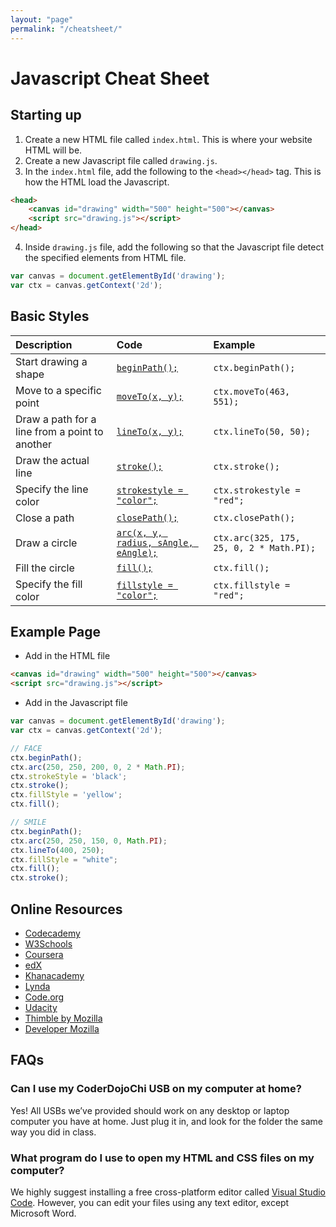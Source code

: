 ```yaml
---
layout: "page"
permalink: "/cheatsheet/"
---
```


# Javascript Cheat Sheet

## Starting up
1. Create a new HTML file called `index.html`. This is where your website HTML will be.
2. Create a new Javascript file called `drawing.js`.
3. In the `index.html` file, add the following to the `<head></head>` tag. This is how the HTML load the Javascript.

```html
<head>
    <canvas id="drawing" width="500" height="500"></canvas>
    <script src="drawing.js"></script>
</head>
```

4. Inside `drawing.js` file, add the following so that the Javascript file detect the specified elements from HTML file.

 ```js
 var canvas = document.getElementById('drawing');
 var ctx = canvas.getContext('2d');
 ```

## Basic Styles

| Description                                    | Code                                        | Example                                  |
| :--------------------------------------------- | :------------------------------------------ | :--------------------------------------- |
| Start drawing a shape                          | [`beginPath();`][beginPath]                 | `ctx.beginPath();`                       |
| Move to a specific point                       | [`moveTo(x, y);`][moveTo]                   | `ctx.moveTo(463, 551);`                  |
| Draw a path for a line from a point to another | [`lineTo(x, y);`][lineTo]                   | `ctx.lineTo(50, 50);`                    |
| Draw the actual line                           | [`stroke();`][stroke]                       | `ctx.stroke();`                          |
| Specify the line color                         | [`strokestyle = "color";`][strokestyle]     | `ctx.strokestyle = "red";`               |
| Close a path                                   | [`closePath();`][closePath]                 | `ctx.closePath();`                       |
| Draw a circle                                  | [`arc(x, y, radius, sAngle, eAngle);`][arc] | `ctx.arc(325, 175, 25, 0, 2 * Math.PI);` |
| Fill the circle                                | [`fill();`][fill]                           | `ctx.fill();`                            |
| Specify the fill color                         | [`fillstyle = "color";`][fillStyle]         | `ctx.fillstyle = "red";`                 |

## Example Page

- Add in the HTML file
```html
<canvas id="drawing" width="500" height="500"></canvas>
<script src="drawing.js"></script>
```
- Add in the Javascript file
```js
var canvas = document.getElementById('drawing');
var ctx = canvas.getContext('2d');

// FACE
ctx.beginPath();
ctx.arc(250, 250, 200, 0, 2 * Math.PI);
ctx.strokeStyle = 'black';
ctx.stroke();
ctx.fillStyle = 'yellow';
ctx.fill();

// SMILE
ctx.beginPath();
ctx.arc(250, 250, 150, 0, Math.PI);
ctx.lineTo(400, 250);
ctx.fillStyle = "white";
ctx.fill();
ctx.stroke();
```

## Online Resources
- [Codecademy](https://www.codecademy.com/)
- [W3Schools](https://www.w3schools.com/)
- [Coursera](https://www.coursera.org/)
- [edX](https://www.edx.org/)
- [Khanacademy](https://www.khanacademy.org/)
- [Lynda](https://www.lynda.com/)
- [Code.org](https://code.org/)
- [Udacity](https://www.udacity.com/)
- [Thimble by Mozilla](https://thimble.mozilla.org)
- [Developer Mozilla](https://developer.mozilla.org)

##  FAQs

### Can I use my CoderDojoChi USB on my computer at home?
Yes! All USBs we’ve provided should work on any desktop or laptop computer you have at home. Just plug it in, and look for the folder the same way you did in class.

### What program do I use to open my HTML and CSS files on my computer?
We highly suggest installing a free cross-platform editor called [Visual Studio Code](https://code.visualstudio.com). However, you can edit your files using any text editor, except Microsoft Word.

[beginPath]: https://developer.mozilla.org/en-US/docs/Web/API/CanvasRenderingContext2D/beginPath
[moveTo]: https://developer.mozilla.org/en-US/docs/Web/API/CanvasRenderingContext2D/moveTo
[lineTo]: https://developer.mozilla.org/en-US/docs/Web/API/CanvasRenderingContext2D/stroke
[font-size]: https://developer.mozilla.org/en-US/docs/Web/API/CanvasRenderingContext2D/stroke
[stroke]: https://developer.mozilla.org/en-US/docs/Web/API/CanvasRenderingContext2D/stroke
[strokeStyle]: https://developer.mozilla.org/en-US/docs/Web/API/CanvasRenderingContext2D/strokestyle
[closePath]: https://developer.mozilla.org/en-US/docs/Web/API/CanvasRenderingContext2D/closePath
[arc]: https://developer.mozilla.org/en-US/docs/Web/API/CanvasRenderingContext2D/arc
[fill]: https://developer.mozilla.org/en-US/docs/Web/API/CanvasRenderingContext2D/fill
[fillStyle]: https://developer.mozilla.org/en-US/docs/Web/API/CanvasRenderingContext2D/fillstyle
